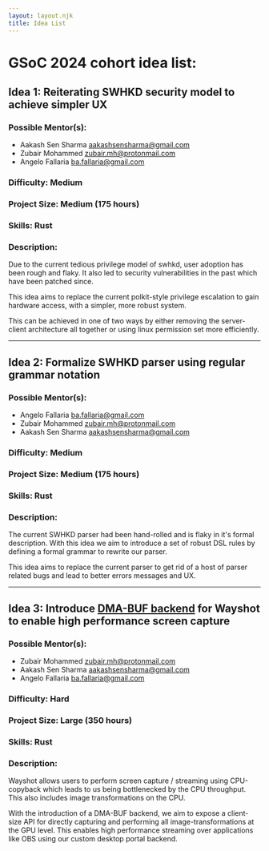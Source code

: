 ```yaml
---
layout: layout.njk
title: Idea List
---
```


# GSoC 2024 cohort idea list:

## Idea 1: Reiterating SWHKD security model to achieve simpler UX

### Possible Mentor(s):

- Aakash Sen Sharma <aakashsensharma@gmail.com>
- Zubair Mohammed <zubair.mh@protonmail.com>
- Angelo Fallaria <ba.fallaria@gmail.com>

### Difficulty: Medium
### Project Size: Medium (175 hours)
### Skills: Rust

### Description:

Due to the current tedious privilege model of swhkd, user adoption has been rough and flaky. It also led to security vulnerabilities in the past which have been patched since.

This idea aims to replace the current polkit-style privilege escalation to gain hardware access, with a simpler, more robust system. 

This can be achieved in one of two ways by either removing the server-client architecture all together or using linux permission set more efficiently.

---

## Idea 2: Formalize SWHKD parser using regular grammar notation

### Possible Mentor(s):

- Angelo Fallaria <ba.fallaria@gmail.com>
- Zubair Mohammed <zubair.mh@protonmail.com>
- Aakash Sen Sharma <aakashsensharma@gmail.com>

### Difficulty: Medium
### Project Size: Medium (175 hours)
### Skills: Rust

### Description:

The current SWHKD parser had been hand-rolled and is flaky in it's formal description. With this idea we aim to introduce a set of robust DSL rules by defining a formal grammar to rewrite our parser.

This idea aims to replace the current parser to get rid of a host of parser related bugs and lead to better errors messages and UX.

---

## Idea 3: Introduce [DMA-BUF backend](https://wayland.app/protocols/wlr-export-dmabuf-unstable-v1) for Wayshot to enable high performance screen capture

### Possible Mentor(s):

- Zubair Mohammed <zubair.mh@protonmail.com>
- Aakash Sen Sharma <aakashsensharma@gmail.com>
- Angelo Fallaria <ba.fallaria@gmail.com>

### Difficulty: Hard
### Project Size: Large (350 hours)
### Skills: Rust

### Description:

Wayshot allows users to perform screen capture / streaming using CPU-copyback which leads to us being bottlenecked by the CPU throughput. This also includes image transformations on the CPU.

With the introduction of a DMA-BUF backend, we aim to expose a client-size API for directly capturing and performing all image-transformations at the GPU level. This enables high performance streaming over applications like OBS using our custom desktop portal backend.
